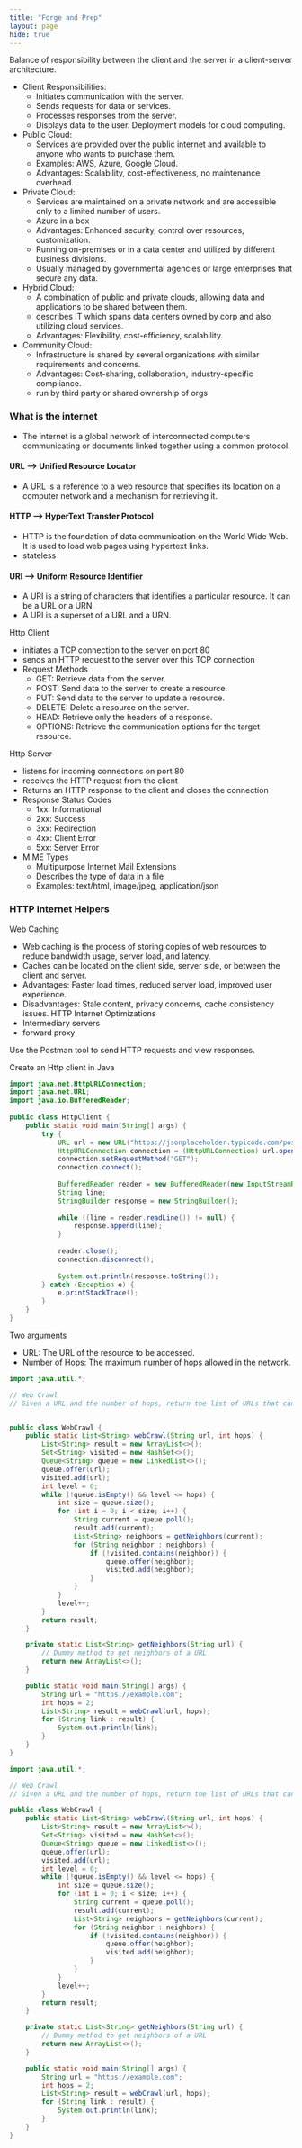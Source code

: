 ```yaml
---
title: "Forge and Prep"
layout: page
hide: true
---
```



Balance of responsibility between the client and the server in a client-server architecture.

* Client Responsibilities:
  * Initiates communication with the server.
  * Sends requests for data or services.
  * Processes responses from the server.
  * Displays data to the user.
Deployment models for cloud computing.
* Public Cloud:
  * Services are provided over the public internet and available to anyone who wants to purchase them.
  * Examples: AWS, Azure, Google Cloud.
  * Advantages: Scalability, cost-effectiveness, no maintenance overhead.
* Private Cloud:
  * Services are maintained on a private network and are accessible only to a limited number of users.
  * Azure in a box
  * Advantages: Enhanced security, control over resources, customization.
  * Running on-premises or in a data center and utilized by different business divisions.
  * Usually managed by governmental agencies or large enterprises that secure any data.
* Hybrid Cloud: 
  * A combination of public and private clouds, allowing data and applications to be shared between them.
  * describes IT which spans data centers owned by corp and also utilizing cloud services.
  * Advantages: Flexibility, cost-efficiency, scalability.
* Community Cloud: 
  * Infrastructure is shared by several organizations with similar requirements and concerns.
  * Advantages: Cost-sharing, collaboration, industry-specific compliance.
  * run by third party or shared ownership of orgs


### What is the internet
* The internet is a global network of interconnected computers communicating or documents linked together using a common protocol.
#### URL --> Unified Resource Locator
* A URL is a reference to a web resource that specifies its location on a computer network and a mechanism for retrieving it.

#### HTTP --> HyperText Transfer Protocol
* HTTP is the foundation of data communication on the World Wide Web. It is used to load web pages using hypertext links.
* stateless

#### URI --> Uniform Resource Identifier
* A URI is a string of characters that identifies a particular resource. It can be a URL or a URN.
* A URI is a superset of a URL and a URN.


Http Client
* initiates a TCP connection to the server on port 80
* sends an HTTP request to the server over this TCP connection
* Request Methods
  * GET: Retrieve data from the server.
  * POST: Send data to the server to create a resource.
  * PUT: Send data to the server to update a resource.
  * DELETE: Delete a resource on the server.
  * HEAD: Retrieve only the headers of a response.
  * OPTIONS: Retrieve the communication options for the target resource.

Http Server
* listens for incoming connections on port 80
* receives the HTTP request from the client
* Returns an HTTP response to the client and closes the connection
* Response Status Codes
  * 1xx: Informational
  * 2xx: Success
  * 3xx: Redirection
  * 4xx: Client Error
  * 5xx: Server Error
* MIME Types
  * Multipurpose Internet Mail Extensions
  * Describes the type of data in a file
  * Examples: text/html, image/jpeg, application/json

### HTTP Internet Helpers
Web Caching
* Web caching is the process of storing copies of web resources to reduce bandwidth usage, server load, and latency.
* Caches can be located on the client side, server side, or between the client and server.
* Advantages: Faster load times, reduced server load, improved user experience.
* Disadvantages: Stale content, privacy concerns, cache consistency issues.
HTTP Internet Optimizations
* Intermediary servers
* forward proxy

Use the Postman tool to send HTTP requests and view responses.


Create an Http client in Java
```java
import java.net.HttpURLConnection;
import java.net.URL;
import java.io.BufferedReader;
    
public class HttpClient {
    public static void main(String[] args) {
        try {
            URL url = new URL("https://jsonplaceholder.typicode.com/posts/1");
            HttpURLConnection connection = (HttpURLConnection) url.openConnection();
            connection.setRequestMethod("GET");
            connection.connect();
    
            BufferedReader reader = new BufferedReader(new InputStreamReader(connection.getInputStream()));
            String line;
            StringBuilder response = new StringBuilder();
    
            while ((line = reader.readLine()) != null) {
                response.append(line);
            }
    
            reader.close();
            connection.disconnect();
    
            System.out.println(response.toString());
        } catch (Exception e) {
            e.printStackTrace();
        }
    }
}
```

Two arguments
* URL: The URL of the resource to be accessed.
* Number of Hops: The maximum number of hops allowed in the network.

```java
import java.util.*;

// Web Crawl
// Given a URL and the number of hops, return the list of URLs that can be visited within the specified number of hops.


public class WebCrawl {
    public static List<String> webCrawl(String url, int hops) {
        List<String> result = new ArrayList<>();
        Set<String> visited = new HashSet<>();
        Queue<String> queue = new LinkedList<>();
        queue.offer(url);
        visited.add(url);
        int level = 0;
        while (!queue.isEmpty() && level <= hops) {
            int size = queue.size();
            for (int i = 0; i < size; i++) {
                String current = queue.poll();
                result.add(current);
                List<String> neighbors = getNeighbors(current);
                for (String neighbor : neighbors) {
                    if (!visited.contains(neighbor)) {
                        queue.offer(neighbor);
                        visited.add(neighbor);
                    }
                }
            }
            level++;
        }
        return result;
    }

    private static List<String> getNeighbors(String url) {
        // Dummy method to get neighbors of a URL
        return new ArrayList<>();
    }

    public static void main(String[] args) {
        String url = "https://example.com";
        int hops = 2;
        List<String> result = webCrawl(url, hops);
        for (String link : result) {
            System.out.println(link);
        }
    }
}
```

```java
import java.util.*;

// Web Crawl
// Given a URL and the number of hops, return the list of URLs that can be visited within the specified number of hops.

public class WebCrawl {
    public static List<String> webCrawl(String url, int hops) {
        List<String> result = new ArrayList<>();
        Set<String> visited = new HashSet<>();
        Queue<String> queue = new LinkedList<>();
        queue.offer(url);
        visited.add(url);
        int level = 0;
        while (!queue.isEmpty() && level <= hops) {
            int size = queue.size();
            for (int i = 0; i < size; i++) {
                String current = queue.poll();
                result.add(current);
                List<String> neighbors = getNeighbors(current);
                for (String neighbor : neighbors) {
                    if (!visited.contains(neighbor)) {
                        queue.offer(neighbor);
                        visited.add(neighbor);
                    }
                }
            }
            level++;
        }
        return result;
    }

    private static List<String> getNeighbors(String url) {
        // Dummy method to get neighbors of a URL
        return new ArrayList<>();
    }

    public static void main(String[] args) {
        String url = "https://example.com";
        int hops = 2;
        List<String> result = webCrawl(url, hops);
        for (String link : result) {
            System.out.println(link);
        }
    }
}
```
